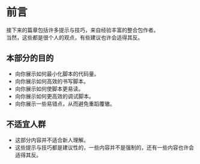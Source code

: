 # 前言

接下来的篇章包括许多提示与技巧，来自经验丰富的整合包作者。  
当然，这些都是很个人的观点，有些建议也许会适得其反。

## 本部分的目的
- 向你展示如何最小化脚本的代码量。
- 向你展示如何高效的书写脚本。
- 向你展示如何使脚本更易读。
- 向你展示如何更高效的调试脚本。
- 向你展示一些易错点，从而避免重蹈覆辙。



## 不适宜人群

- 这部分内容并不适合新人理解。
- 这些提示与技巧都是建议性的，一些内容并不是强制的，还有一些内容也许会适得其反。